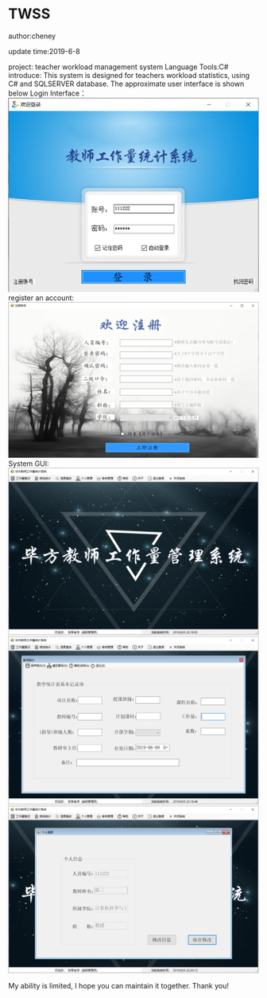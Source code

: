 # TWSS
author:cheney

update time:2019-6-8

project: teacher workload management system 
Language Tools:C#
introduce:
This system is designed for teachers workload statistics, using C# and SQLSERVER database.
The approximate user interface is shown below
Login Interface：
![Login Interface](https://github.com/516396859/TWSS/blob/master/image/2019-06-09_221148.png)
register an account:
![register an account](https://github.com/516396859/TWSS/blob/master/image/2019-06-09_221848.png)
System GUI:
![System GUI](https://github.com/516396859/TWSS/blob/master/image/2019-06-09_221906.png)
![System GUI](https://github.com/516396859/TWSS/blob/master/image/2019-06-09_221949.png)
![System GUI](https://github.com/516396859/TWSS/blob/master/image/2019-06-09_222013.png)

My ability is limited, I hope you can maintain it together.
Thank you!

